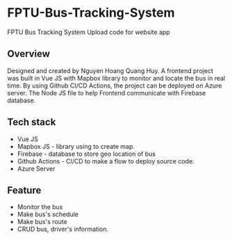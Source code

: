 # FPTU-Bus-Tracking-System
FPTU Bus Tracking System
Upload code for website app

## Overview
Designed and created by Nguyen Hoang Quang Huy. A frontend project was built in Vue JS with Mapbox library to monitor and locate the bus in real time. By using Github CI/CD Actions, the project can be deployed on Azure server. The Node JS file to help Frontend communicate with Firebase database.

## Tech stack
* Vue JS 
* Mapbox JS - library using to create map.
* Firebase - database to store geo location of bus
* Github Actions - CI/CD to make a flow to deploy source code.
* Azure Server

## Feature
* Monitor the bus
* Make bus's schedule
* Make bus's route
* CRUD bus, driver's information. 
